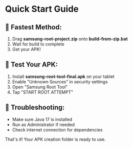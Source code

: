 # Quick Start Guide

## 🚀 Fastest Method:
1. Drag **samsung-root-project.zip** onto **build-from-zip.bat**
2. Wait for build to complete
3. Get your APK!

## 📱 Test Your APK:
1. Install **samsung-root-tool-final.apk** on your tablet
2. Enable "Unknown Sources" in security settings
3. Open "Samsung Root Tool"
4. Tap "START ROOT ATTEMPT"

## 🔧 Troubleshooting:
- Make sure Java 17 is installed
- Run as Administrator if needed
- Check internet connection for dependencies

That's it! Your APK creation folder is ready to use.

